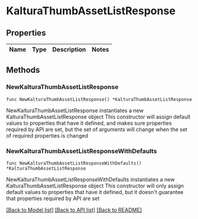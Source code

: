 # KalturaThumbAssetListResponse

## Properties

Name | Type | Description | Notes
------------ | ------------- | ------------- | -------------

## Methods

### NewKalturaThumbAssetListResponse

`func NewKalturaThumbAssetListResponse() *KalturaThumbAssetListResponse`

NewKalturaThumbAssetListResponse instantiates a new KalturaThumbAssetListResponse object
This constructor will assign default values to properties that have it defined,
and makes sure properties required by API are set, but the set of arguments
will change when the set of required properties is changed

### NewKalturaThumbAssetListResponseWithDefaults

`func NewKalturaThumbAssetListResponseWithDefaults() *KalturaThumbAssetListResponse`

NewKalturaThumbAssetListResponseWithDefaults instantiates a new KalturaThumbAssetListResponse object
This constructor will only assign default values to properties that have it defined,
but it doesn't guarantee that properties required by API are set


[[Back to Model list]](../README.md#documentation-for-models) [[Back to API list]](../README.md#documentation-for-api-endpoints) [[Back to README]](../README.md)


